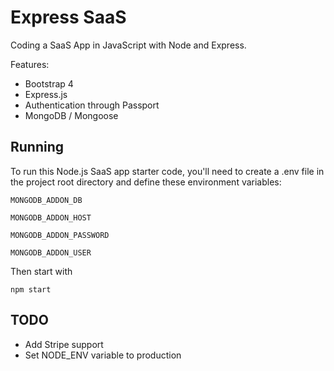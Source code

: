 # Express SaaS
 Coding a SaaS App in JavaScript with Node and Express. 

 Features:
 
 - Bootstrap 4
 - Express.js
 - Authentication through Passport
 - MongoDB / Mongoose
 
 ## Running
 
To run this Node.js SaaS app starter code, you'll need to create a .env file in the project root directory and define these environment variables:

``` 
MONGODB_ADDON_DB

MONGODB_ADDON_HOST

MONGODB_ADDON_PASSWORD

MONGODB_ADDON_USER 
```



Then start with 
``` 
npm start 
```

## TODO

- Add Stripe support
- Set NODE_ENV variable to production
